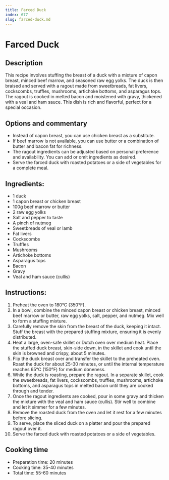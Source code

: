 ```yaml
---
title: Farced Duck
index: 677
slug: farced-duck.md
---
```


# Farced Duck

## Description
This recipe involves stuffing the breast of a duck with a mixture of capon breast, minced beef marrow, and seasoned raw egg yolks. The duck is then braised and served with a ragout made from sweetbreads, fat livers, cockscombs, truffles, mushrooms, artichoke bottoms, and asparagus tops. The ragout is cooked in melted bacon and moistened with gravy, thickened with a veal and ham sauce. This dish is rich and flavorful, perfect for a special occasion.

## Options and commentary
- Instead of capon breast, you can use chicken breast as a substitute.
- If beef marrow is not available, you can use butter or a combination of butter and bacon fat for richness.
- The ragout ingredients can be adjusted based on personal preference and availability. You can add or omit ingredients as desired.
- Serve the farced duck with roasted potatoes or a side of vegetables for a complete meal.

## Ingredients:
- 1 duck
- 1 capon breast or chicken breast
- 100g beef marrow or butter
- 2 raw egg yolks
- Salt and pepper to taste
- A pinch of nutmeg
- Sweetbreads of veal or lamb
- Fat livers
- Cockscombs
- Truffles
- Mushrooms
- Artichoke bottoms
- Asparagus tops
- Bacon
- Gravy
- Veal and ham sauce (cullis)

## Instructions:
1. Preheat the oven to 180°C (350°F).
2. In a bowl, combine the minced capon breast or chicken breast, minced beef marrow or butter, raw egg yolks, salt, pepper, and nutmeg. Mix well to form a stuffing mixture.
3. Carefully remove the skin from the breast of the duck, keeping it intact. Stuff the breast with the prepared stuffing mixture, ensuring it is evenly distributed.
4. Heat a large, oven-safe skillet or Dutch oven over medium heat. Place the stuffed duck breast, skin-side down, in the skillet and cook until the skin is browned and crispy, about 5 minutes.
5. Flip the duck breast over and transfer the skillet to the preheated oven. Roast the duck for about 25-30 minutes, or until the internal temperature reaches 65°C (150°F) for medium doneness.
6. While the duck is roasting, prepare the ragout. In a separate skillet, cook the sweetbreads, fat livers, cockscombs, truffles, mushrooms, artichoke bottoms, and asparagus tops in melted bacon until they are cooked through and tender.
7. Once the ragout ingredients are cooked, pour in some gravy and thicken the mixture with the veal and ham sauce (cullis). Stir well to combine and let it simmer for a few minutes.
8. Remove the roasted duck from the oven and let it rest for a few minutes before slicing.
9. To serve, place the sliced duck on a platter and pour the prepared ragout over it.
10. Serve the farced duck with roasted potatoes or a side of vegetables.

## Cooking time
- Preparation time: 20 minutes
- Cooking time: 35-40 minutes
- Total time: 55-60 minutes